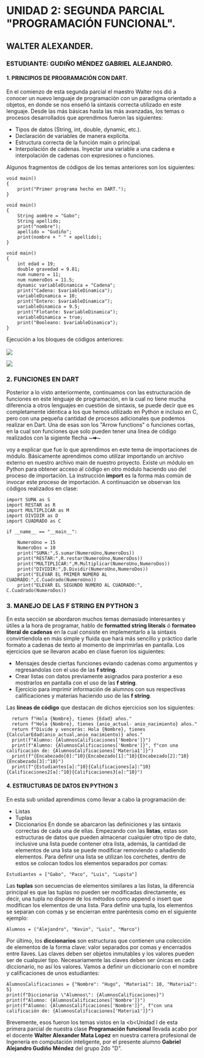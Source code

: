 # UNIDAD 2: SEGUNDA PARCIAL "PROGRAMACIÓN FUNCIONAL". 
## WALTER ALEXANDER.
### ESTUDIANTE: GUDIÑO MÉNDEZ GABRIEL ALEJANDRO.
#### 1. PRINCIPIOS DE PROGRAMACIÓN CON DART.
En el comienzo de esta segunda parcial el maestro Walter nos dió a conocer un nuevo lenguaje de programación con un paradigma orientado a objetos, en donde se nos enseñó la sintaxis correcta utilizado en este lenguaje. Desde las más básicas hasta las más avanzadas, los temas o procesos desarrollados que aprendimos fueron las siguientes:

  - Tipos de datos (String, int, double, dynamic, etc.).
  - Declaración de variables de manera explícita.
  - Estructura correcta de la función main o principal.
  - Interpolación de cadenas. Inyectar una variable a una cadena e interpolación de cadenas con expresiones o funciones.
  
  Algunos fragmentos de códigos de los temas anteriores son los siguientes:
~~~
void main()
{
    print("Primer programa hecho en DART.");
}
~~~

~~~
void main()
{
    String aombre = "Gabo";
    String apellido;
    print("nombre");
    apellido = "Gudiño";
    print(nombre + " " + apellido);
}
~~~

~~~
void main()
{
    int edad = 19;
    double gravedad = 9.81;
    num numero = 11;
    num numeroDos = 11.5;
    dynamic variableDinamica = "Cadena";
    print("Cadena: $variableDinamica");
    variableDinamica = 10;
    print("Entero: $variableDinamica");
    variableDinamica = 9.5;
    print("Flotante: $variableDinamica");
    variableDinamica = true;
    print("Booleano: $variableDinamica");
}
~~~
Ejecución a los bloques de códigos anteriores:<br><br>
![](https://i.imgur.com/tPPBRqv.png)

![](https://i.imgur.com/ofqvjED.png)
  
### 2. FUNCIONES EN DART
Posterior a lo visto anteriormente, continuamos con las estructuración de funciones en este lenguaje de programación, en la cual no tiene mucha diferencia a otros lenguajes en cuestión de sintaxis, se puede decir que es completamente idéntica a los que hemos utilizado en Python e incluso en C, pero con una pequeña cantidad de procesos adicionales que podemos realizar en Dart. Una de esas son los "Arrow functions" o funciones cortas, en la cual son funciones que solo pueden tener una línea de código realizados con la sigiente flecha ~~~=>~~~

voy a explicar que fue lo que aprendimos en este tema de importaciones de módulo. Básicamente aprendimos como utilizar importando un archivo externo en nuestro archivo main de nuestro proyecto. Existe un módulo en Python para obtener acceso al código en otro módulo haciendo uso del proceso de importación. La instrucción <b>import</b> es la forma más común de invocar este proceso de importación. A continuación se observan los códigos realizados en clase:
~~~
import SUMA as S
import RESTAR as R
import MULTIPLICAR as M
import DIVIDIR as D
import CUADRADO as C

if __name__ == "__main__":

    NumeroUno = 15
    NumeroDos = 10
    print("SUMA:",S.sumar(NumeroUno,NumeroDos))
    print("RESTAR:",R.restar(NumeroUno,NumeroDos))
    print("MULTIPLICAR:",M.Multiplicar(NumeroUno,NumeroDos))
    print("DIVIDIR:",D.Dividir(NumeroUno,NumeroDos))
    print("ELEVAR EL PRIMER NUMERO AL CUADRADO:",C.Cuadrado(NumeroUno))
    print("ELEVAR EL SEGUNDO NUMERO AL CUADRADO:", C.Cuadrado(NumeroDos))  
~~~

 ### 3. MANEJO DE LAS F STRING EN PYTHON 3
En esta sección se abordaron muchos temas demasiado interesantes y útiles a la hora de programar, hablo de <b>formatted string literals</b> ó <b>formateo literal de cadenas</b> en la cual consiste en implementarlo a la sintaxis convirtiendola en más simple y fluida que hará más sencillo y práctico darle formato a cadenas de texto al momento de imprimirlas en pantalla.
Los ejercicios que se llevaron acabo en clase fueron los siguientes:

  - Mensajes desde ciertas funciones eviando cadenas como argumentos y regresandolas con el uso de las <b>f string</b>.
  - Crear listas con datos previamente asignados para posterior a eso mostrarlos en pantalla con el uso de las <b>f string</b>.
  - Ejercicio para imprimir información de alumnos con sus respectivas calificaciones y materias haciendo uso de las <b>f string</b>.
  
Las <b>líneas de código</b> que destacan de dichos ejercicios son los siguientes:
  
~~~
  return f"Hola {Nombre}, tienes {Edad} años."
  return f"Hola {Nombre}, tienes {anio_actual- anio_nacimiento} años."
  return f"Divide y vencerás: Hola {Nombre}, tienes {CalcularEdad(anio_actual,anio_nacimiento)} años."
  print(f"Alumno: {AlumnosCalificaciones['Nombre']}")
  print(f"Alumno: {AlumnosCalificaciones['Nombre']}", f"con una calificación de: {AlumnosCalificaciones['Materia1']}")
  print(f"{Encabezado[0]:^10}{Encabezado[1]:^10}{Encabezado[2]:^10} {Encabezado[3]:^10}")
  print(f"{Estudiantes[a]:^10}{Calificaciones[a]:^10}{Calificaciones2[a]:^10}{Calificaciones3[a]:^10}")
~~~
  
#### 4. ESTRUCTURAS DE DATOS EN PYTHON 3
En esta sub unidad aprendimos como llevar a cabo la programación de:
  - Listas
  - Tuplas
  - Diccionarios
En donde se abarcaron las definiciones y las sintaxis correctas de cada una de ellas. Empezando con las <b>listas</b>, estas son estructuras de datos que pueden almacenar cualquier otro tipo de dato, inclusive una lista puede contener otra lista, además, la cantidad de elementos de una lista se puede modificar removiendo o añadiendo elementos. Para definir una lista se utilizan los corchetes, dentro de estos se colocan todos los elementos separados por comas:
~~~
Estudiantes = ["Gabo", "Paco", "Luis", "Lupita"]
~~~
  Las <b>tuplas</b> son secuencias de elementos similares a las listas, la diferencia principal es que las tuplas no pueden ser modificadas directamente, es decir, una tupla no dispone de los métodos como append o insert que modifican los elementos de una lista. Para definir una tupla, los elementos se separan con comas y se encierran entre paréntesis como en el siguiente ejemplo:
~~~
Alumnos = ("Alejandro", "Kevin", "Luis", "Marco")
~~~
  Por último, los <b>diccionarios</b> son estructuras que contienen una colección de elementos de la forma clave: valor separados por comas y encerrados entre llaves. Las claves deben ser objetos inmutables y los valores pueden ser de cualquier tipo. Necesariamente las claves deben ser únicas en cada diccionario, no así los valores.
Vamos a definir un diccionario con el nombre y calificaciones de unos estudiantes:
~~~
AlumnosCalificaciones = {"Nombre": "Hugo", "Materia1": 10, "Materia2": 5}
print(f"Diccionario \"Alumnos\": {AlumnosCalificaciones}")
print(f"Alumno: {AlumnosCalificaciones['Nombre']}")
print(f"Alumno: {AlumnosCalificaciones['Nombre']}", f"con una calificación de: {AlumnosCalificaciones['Materia1']}")
~~~
  Brevemente, esos fueron los temas vistos en la <b<Unidad I</b> de esta primera parcial de nuestra clase <b>Programación funcional</b> llevada acabo por el docente <b>Walter Alexander Mata Lopez</b> en nuestra carrera profesional de Ingenería en computación inteligente, por el presente alumno <b>Gabriel Alejandro Gudiño Méndez</b> del grupo 2do "D".
